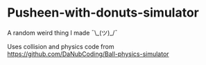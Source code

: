 # Pusheen-with-donuts-simulator

A random weird thing I made ¯\\\_(ツ)\_/¯

Uses collision and physics code from https://github.com/DaNubCoding/Ball-physics-simulator

